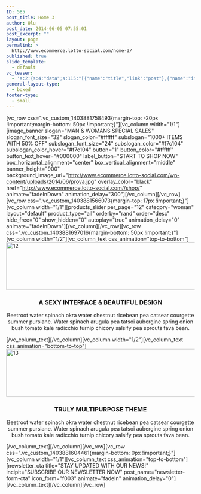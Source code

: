 ```yaml
---
ID: 585
post_title: Home 3
author: Olu
post_date: 2014-06-05 07:55:01
post_excerpt: ""
layout: page
permalink: >
  http://www.ecommerce.lotto-social.com/home-3/
published: true
slide_template:
  - default
vc_teaser:
  - 'a:2:{s:4:"data";s:115:"[{"name":"title","link":"post"},{"name":"image","image":"featured","link":"none"},{"name":"text","mode":"excerpt"}]";s:7:"bgcolor";s:0:"";}'
general-layout-type:
  - boxed
footer-type:
  - small
---
```

[vc_row css=".vc_custom_1403881758493{margin-top: -20px !important;margin-bottom: 50px !important;}"][vc_column width="1/1"][image_banner slogan="MAN &amp; WOMANS SPECIAL SALES" slogan_font_size="32" slogan_color="#ffffff" subslogan="1000+ ITEMS WITH 50% OFF" subslogan_font_size="24" subslogan_color="#f7c104" subslogan_color_hover="#f7c104" button="1" button_color="#ffffff" button_text_hover="#000000" label_button="START TO SHOP NOW" box_horizontal_alignment="center" box_vertical_alignment="middle" banner_height="900" background_image_url="http://www.ecommerce.lotto-social.com/wp-content/uploads/2014/06/prova.jpg" overlay_color="black" href="http://www.ecommerce.lotto-social.com//shop/" animate="fadeInDown" animation_delay="300"][/vc_column][/vc_row][vc_row css=".vc_custom_1403881566073{margin-top: 17px !important;}"][vc_column width="1/1"][products_slider per_page="12" category="woman" layout="default" product_type="all" orderby="rand" order="desc" hide_free="0" show_hidden="0" autoplay="true" animation_delay="0" animate="fadeInDown"][/vc_column][/vc_row][vc_row css=".vc_custom_1403881697016{margin-bottom: 50px !important;}"][vc_column width="1/2"][vc_column_text css_animation="top-to-bottom"]<img class="alignnone size-full wp-image-1435" src="http://www.ecommerce.lotto-social.com/wp-content/uploads/2014/06/121.jpg" alt="12" width="562" height="128" />
<h3 style="text-align: center;">A SEXY INTERFACE &amp; BEAUTIFUL DESIGN</h3>
<p style="text-align: center;">Beetroot water spinach okra water chestnut ricebean pea catsear courgette summer purslane. Water spinach arugula pea tatsoi aubergine spring onion bush tomato kale radicchio turnip chicory salsify pea sprouts fava bean.</p>
[/vc_column_text][/vc_column][vc_column width="1/2"][vc_column_text css_animation="bottom-to-top"]<a href="http://www.ecommerce.lotto-social.com/wp-content/uploads/2014/06/131.jpg"><img class="alignnone size-full wp-image-1437" src="http://www.ecommerce.lotto-social.com/wp-content/uploads/2014/06/131.jpg" alt="13" width="562" height="128" /></a>
<h3 style="text-align: center;">TRULY MULTIPURPOSE THEME</h3>
<p style="text-align: center;">Beetroot water spinach okra water chestnut ricebean pea catsear courgette summer purslane. Water spinach arugula pea tatsoi aubergine spring onion bush tomato kale radicchio turnip chicory salsify pea sprouts fava bean.</p>
[/vc_column_text][/vc_column][/vc_row][vc_row css=".vc_custom_1403881604461{margin-bottom: 0px !important;}"][vc_column width="1/1"][vc_column_text css_animation="top-to-bottom"][newsletter_cta title="STAY UPDATED WITH OUR NEWS!" incipit="SUBSCRIBE OUR NEWSLETTER NOW" post_name="newsletter-form-cta" icon_form="f003" animate="fadeIn" animation_delay="0"][/vc_column_text][/vc_column][/vc_row]